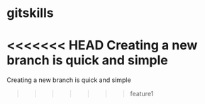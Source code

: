 # gitskills
<<<<<<< HEAD
Creating a new branch is quick and simple
=======
Creating a new branch is quick and simple
>>>>>>> feature1
